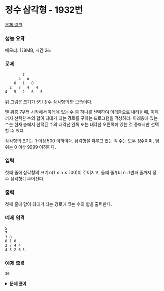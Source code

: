# 정수 삼각형 - 1932번

[문제 링크](https://www.acmicpc.net/problem/1932)

### 성능 요약

메모리: 128MB, 시간 2초

### 문제

```
        7
      3   8
    8   1   0
  2   7   4   4
4   5   2   6   5
```

위 그림은 크기가 5인 정수 삼각형의 한 모습이다.

맨 위층 7부터 시작해서 아래에 있는 수 중 하나를 선택하여 아래층으로 내려올 때, 이제까지 선택된 수의 합이 최대가 되는 경로를 구하는 프로그램을 작성하라. 아래층에 있는 수는 현재 층에서 선택된 수의 대각선 왼쪽 또는 대각선 오른쪽에 있는 것 중에서만 선택할 수 있다.

삼각형의 크기는 1 이상 500 이하이다. 삼각형을 이루고 있는 각 수는 모두 정수이며, 범위는 0 이상 9999 이하이다.

### 입력

첫째 줄에 삼각형의 크기 n(1 ≤ n ≤ 500)이 주어지고, 둘째 줄부터 n+1번째 줄까지 정수 삼각형이 주어진다.

### 출력

첫째 줄에 합이 최대가 되는 경로에 있는 수의 합을 출력한다.

### 예제 입력

```
5
7
3 8
8 1 0
2 7 4 4
4 5 2 6 5
```

### 예제 출력

```
30
```

<details><summary><b>문제 풀이</b></summary>
<div markdown="1">

### Solution

```js
const [n, ...input] = require("fs")
  .readFileSync("./input.txt")
  .toString()
  .trim()
  .split("\n");

function Solution(n, input) {
  const dp = new Array(n);

  for (let i = 0; i < n; i++) {
    dp[i] = input[i].split(" ").map((v) => +v);
  }

  for (let i = 1; i < n; i++) {
    const len = dp[i].length;

    for (let j = 0; j < len; j++) {
      if (j === 0) dp[i][j] += dp[i - 1][j];
      if (j === len - 1) dp[i][j] += dp[i - 1][j - 1];

      if (1 <= j && j < len - 1) {
        dp[i][j] += Math.max(dp[i - 1][j - 1], dp[i - 1][j]);
      }
    }
  }

  const answer = Math.max(...dp[dp.length - 1]);
  console.log(answer);
}

Solution(n, input);
```

입력을 받아 2차원 배열로 dp 배열의 인덱스를 채워주었다. 손으로 써내려가면서 문제를 각 인덱스마다 합을 구해보았다. 왼쪽 대각선 및 오른쪽 대각선만 선택이 가능하다는 것이 트리 구조를 연상케 했다. 각 노드들은 자신의 직계 자식들에게 영향을 미칠 수 있었다.
삼각형 테두리 해당하는 `dp[i][0]`들은 자신의 윗부분에 해당하는 인덱스와 자신만을 더하면됐다.

```js
if (j === 0) dp[i][j] += dp[i - 1][j];
```

그러나 이대로 돌려보니 맨 왼쪽만 값이 들어갔다. 그렇다. 오른쪽 테두리에 위치한 인덱스들은 자신의 윗 인덱스에 왼쪽에 위치한 인덱스의 값과 자신을 더해야했다.

```js
if (j === dp[i].length - 1) dp[i][j] += dp[i - 1][j - 1];
```

내부에 위치한 인덱스들은 각각 두가지 수가 들어올 수 있었다. 왼쪽 위와 오른쪽 위(이차원 배열에서는 바로 위) 인덱스와 자신을 더한 값 중 큰 값을 넣어줘야 했다.

```js
if (j >= 1 && dp[i].length - 1 > j) {
  dp[i][j] += Math.max(dp[i - 1][j - 1], dp[i - 1][j]);
}
```

</div>
</details>
